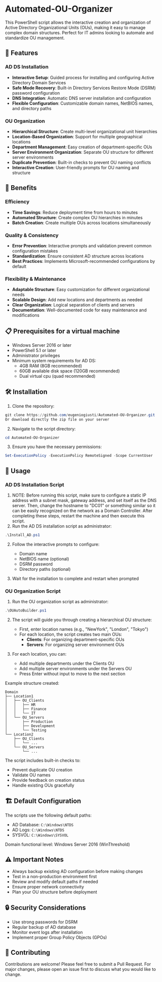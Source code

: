 # Automated-OU-Organizer
This PowerShell script allows the interactive creation and organization of Active Directory Organizational Units (OUs), making it easy to manage complex domain structures. Perfect for IT admins looking to automate and standardize OU management.

## 🌟 Features

### AD DS Installation
- **Interactive Setup**: Guided process for installing and configuring Active Directory Domain Services
- **Safe Mode Recovery**: Built-in Directory Services Restore Mode (DSRM) password configuration
- **DNS Integration**: Automatic DNS server installation and configuration
- **Flexible Configuration**: Customizable domain names, NetBIOS names, and directory paths

### OU Organization
- **Hierarchical Structure**: Create multi-level organizational unit hierarchies
- **Location-Based Organization**: Support for multiple geographical locations
- **Department Management**: Easy creation of department-specific OUs
- **Server Environment Organization**: Separate OU structure for different server environments
- **Duplicate Prevention**: Built-in checks to prevent OU naming conflicts
- **Interactive Creation**: User-friendly prompts for OU naming and structure

## 🚀 Benefits

### Efficiency
- **Time Savings**: Reduce deployment time from hours to minutes
- **Automated Structure**: Create complex OU hierarchies in minutes
- **Batch Creation**: Create multiple OUs across locations simultaneously

### Quality & Consistency
- **Error Prevention**: Interactive prompts and validation prevent common configuration mistakes
- **Standardization**: Ensure consistent AD structure across locations
- **Best Practices**: Implements Microsoft-recommended configurations by default

### Flexibility & Maintenance
- **Adaptable Structure**: Easy customization for different organizational needs
- **Scalable Design**: Add new locations and departments as needed
- **Clear Organization**: Logical separation of clients and servers
- **Documentation**: Well-documented code for easy maintenance and modifications

## 📋 Prerequisites for a virtual machine

- Windows Server 2016 or later
- PowerShell 5.1 or later
- Administrator privileges
- Minimum system requirements for AD DS:
  - 4GB RAM (8GB recommended)
  - 60GB available disk space (120GB recommended)
  - Dual virtual cpu (quad recommended)

## 🛠️ Installation

1. Clone the repository:
```powershell
git clone https://github.com/eugeniogiusti/Automated-OU-Organizer.git
Or download directly the zip file on your server
```

2. Navigate to the script directory:
```powershell
cd Automated-OU-Organizer
```

3. Ensure you have the necessary permissions:
```powershell
Set-ExecutionPolicy -ExecutionPolicy RemoteSigned -Scope CurrentUser
```

## 📖 Usage

### AD DS Installation Script

1. NOTE: Before running this script, make sure to configure a static IP address with a subnet mask, gateway address, and set itself as the DNS server. Then, change the hostname to "DC01" or something similar so it can be easily recognized on the network as a Domain Controller. After completing these steps, restart the machine and then execute this script.
2. Run the AD DS installation script as administrator:
```powershell
.\Install_AD.ps1
```

2. Follow the interactive prompts to configure:
   - Domain name
   - NetBIOS name (optional)
   - DSRM password
   - Directory paths (optional)

3. Wait for the installation to complete and restart when prompted

### OU Organization Script

1. Run the OU organization script as administrator:
```powershell
.\OUAutoBuilder.ps1
```

2. The script will guide you through creating a hierarchical OU structure:
   - First, enter location names (e.g., "NewYork", "London", "Tokyo")
   - For each location, the script creates two main OUs:
     - **Clients**: For organizing department-specific OUs
     - **Servers**: For organizing server environment OUs
   
3. For each location, you can:
   - Add multiple departments under the Clients OU
   - Add multiple server environments under the Servers OU
   - Press Enter without input to move to the next section

Example structure created:
```
Domain
├── Location1
│   ├── OU_Clients
│   │   ├── HR
│   │   ├── Finance
│   │   └── IT
│   └── OU_Servers
│       ├── Production
│       ├── Development
│       └── Testing
└── Location2
    ├── OU_Clients
    │   └── ...
    └── OU_Servers
        └── ...
```

The script includes built-in checks to:
- Prevent duplicate OU creation
- Validate OU names
- Provide feedback on creation status
- Handle existing OUs gracefully

## 🏗️ Default Configuration

The scripts use the following default paths:
- AD Database: `C:\Windows\NTDS`
- AD Logs: `C:\Windows\NTDS`
- SYSVOL: `C:\Windows\SYSVOL`

Domain functional level: Windows Server 2016 (WinThreshold)

## ⚠️ Important Notes

- Always backup existing AD configuration before making changes
- Test in a non-production environment first
- Review and modify default paths if needed
- Ensure proper network connectivity
- Plan your OU structure before deployment

## 🔒 Security Considerations

- Use strong passwords for DSRM
- Regular backup of AD database
- Monitor event logs after installation
- Implement proper Group Policy Objects (GPOs)

## 🤝 Contributing

Contributions are welcome! Please feel free to submit a Pull Request. For major changes, please open an issue first to discuss what you would like to change.
